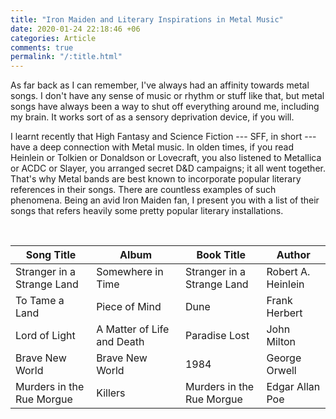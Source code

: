```yaml
---
title: "Iron Maiden and Literary Inspirations in Metal Music"
date: 2020-01-24 22:18:46 +06
categories: Article
comments: true
permalink: "/:title.html"
---
```


As far back as I can remember, I've always had an affinity towards metal songs.
I don't have any sense of music or rhythm or stuff like that, but metal songs
have always been a way to shut off everything around me, including my brain. It
works sort of as a sensory deprivation device, if you will.

I learnt recently that High Fantasy and Science Fiction --- SFF, in short ---
have a deep connection with Metal music. In olden times, if you read Heinlein or
Tolkien or Donaldson or Lovecraft, you also listened to Metallica or ACDC or
Slayer, you arranged secret D&D campaigns; it all went together. That's why
Metal bands are best known to incorporate popular literary references in their
songs. There are countless examples of such phenomena. Being an avid Iron Maiden
fan, I present you with a list of their songs that refers heavily some pretty
popular literary installations.

&nbsp;

Song Title | Album | Book Title | Author
-----------|-------|------------|-------
Stranger in a Strange Land | Somewhere in Time | Stranger in a Strange Land | Robert A. Heinlein
To Tame a Land | Piece of Mind | Dune | Frank Herbert
Lord of Light | A Matter of Life and Death | Paradise Lost | John Milton
Brave New World | Brave New World | 1984 | George Orwell
Murders in the Rue Morgue | Killers | Murders in the Rue Morgue | Edgar Allan Poe
